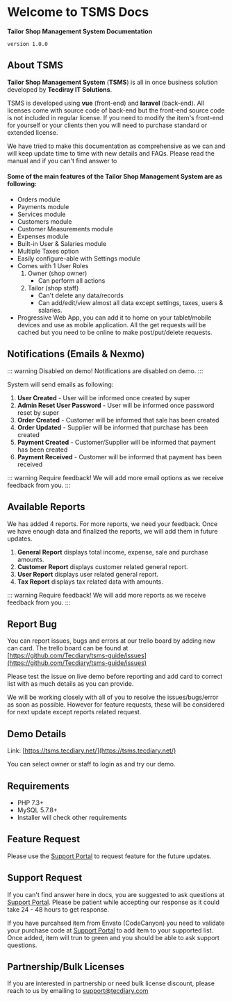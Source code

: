 # Welcome to TSMS Docs

**Tailor Shop Management System Documentation**

`version 1.0.0`

## About TSMS

**Tailor Shop Management System** (**TSMS**) is all in once business solution developed by **Tecdiray IT Solutions**.

TSMS is developed using **vue** (front-end) and **laravel** (back-end). All licenses come with source code of back-end but the front-end source code is not included in regular license. If you need to modify the item's front-end for yourself or your clients then you will need to purchase standard or extended license.

We have tried to make this documentation as comprehensive as we can and will keep update time to time with new details and FAQs. Please read the manual and if you can't find answer to

#### Some of the main features of the Tailor Shop Management System are as following:

-   Orders module
-   Payments module
-   Services module
-   Customers module
-   Customer Measurements module
-   Expenses module
-   Built-in User & Salaries module
-   Multiple Taxes option
-   Easily configure-able with Settings module
-   Comes with 1 User Roles
    1.  Owner (shop owner)
        -   Can perform all actions
    2.  Tailor (shop staff)
        -   Can't delete any data/records
        -   Can add/edit/view almost all data except settings, taxes, users & salaries.
-   Progressive Web App, you can add it to home on your tablet/mobile devices and use as mobile application. All the get requests will be cached but you need to be online to make post/put/delete requests.

## Notifications (Emails & Nexmo)

::: warning Disabled on demo!
Notifications are disabled on demo.
:::

System will send emails as following:

1. **User Created** - User will be informed once created by super
2. **Admin Reset User Password** - User will be informed once password reset by super
3. **Order Created** - Customer will be informed that sale has been created
4. **Order Updated** - Supplier will be informed that purchase has been created
5. **Payment Created** - Customer/Supplier will be informed that payment has been created
6. **Payment Received** - Customer will be informed that payment has been received

::: warning Require feedback!
We will add more email options as we receive feedback from you.
:::

## Available Reports

We has added 4 reports. For more reports, we need your feedback. Once we have enough data and finalized the reports, we will add them in future updates.

1.  **General Report** displays total income, expense, sale and purchase amounts.
2.  **Customer Report** displays customer related general report.
3.  **User Report** displays user related general report.
4.  **Tax Report** displays tax related data with amounts.

::: warning Require feedback!
We will add more reports as we receive feedback from you.
:::

## Report Bug

You can report issues, bugs and errors at our trello board by adding new can card. The trello board can be found at [https://github.com/Tecdiary/tsms-guide/issues](https://github.com/Tecdiary/tsms-guide/issues)

Please test the issue on live demo before reporting and add card to correct list with as much details as you can provide.

We will be working closely with all of you to resolve the issues/bugs/error as soon as possible. However for feature requests, these will be considered for next update except reports related request.

## Demo Details

Link: [https://tsms.tecdiary.net/](https://tsms.tecdiary.net/)

You can select owner or staff to login as and try our demo.

## Requirements

-   PHP 7.3+
-   MySQL 5.7.8+
-   Installer will check other requirements

## Feature Request

Please use the [Support Portal](https://tecdiary.net/support) to request feature for the future updates.

## Support Request

If you can't find answer here in docs, you are suggested to ask questions at [Support Portal](https://tecdiary.net/support). Please be patient while accepting our response as it could take 24 - 48 hours to get response.

If you have purcahsed item from Envato (CodeCanyon) you need to validate your purchase code at [Support Portal](https://tecdiary.net/support) to add item to your supported list. Once added, item will trun to green and you should be able to ask support questions. 

## Partnership/Bulk Licenses

If you are interested in partnership or need bulk license discount, please reach to us by emailing to support@tecdiary.com
